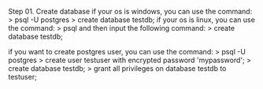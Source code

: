 Step 01. Create database
    if your os is windows, you can use the command:
        > psql -U postgres
        > create database testdb;
    if your os is linux, you can use the command:
        > psql
    and then input the following command:
        > create database testdb;

if you want to create postgres user, you can use the command:
    > psql -U postgres
    > create user testuser with encrypted password 'mypassword';
    > create database testdb;
    > grant all privileges on database testdb to testuser;
  
